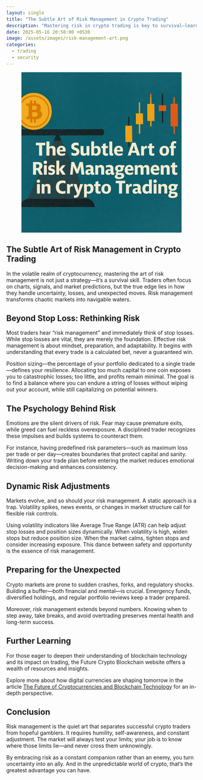 ```yaml
---
layout: single
title: "The Subtle Art of Risk Management in Crypto Trading"
description: "Mastering risk in crypto trading is key to survival—learn dynamic strategies, psychology, and tools to thrive in volatile markets."
date: 2025-05-16 20:58:00 +0530
image: /assets/images/risk-management-art.png
categories: 
  - trading
  - security
---
```


<figure style="text-align: center;">
  <img src="/assets/images/risk-management-art.png" alt="The Subtle Art of Risk Management in Crypto Trading" width="1024" style="max-width:100%; height:auto;" />
</figure>

## The Subtle Art of Risk Management in Crypto Trading

<p>In the volatile realm of cryptocurrency, mastering the art of risk management is not just a strategy—it’s a survival skill. Traders often focus on charts, signals, and market predictions, but the true edge lies in how they handle uncertainty, losses, and unexpected moves. Risk management transforms chaotic markets into navigable waters.</p>

<h2>Beyond Stop Loss: Rethinking Risk</h2>

<p>Most traders hear “risk management” and immediately think of stop losses. While stop losses are vital, they are merely the foundation. Effective risk management is about mindset, preparation, and adaptability. It begins with understanding that every trade is a calculated bet, never a guaranteed win.</p>

<p>Position sizing—the percentage of your portfolio dedicated to a single trade—defines your resilience. Allocating too much capital to one coin exposes you to catastrophic losses; too little, and profits remain minimal. The goal is to find a balance where you can endure a string of losses without wiping out your account, while still capitalizing on potential winners.</p>

<h2>The Psychology Behind Risk</h2>

<p>Emotions are the silent drivers of risk. Fear may cause premature exits, while greed can fuel reckless overexposure. A disciplined trader recognizes these impulses and builds systems to counteract them.</p>

<p>For instance, having predefined risk parameters—such as maximum loss per trade or per day—creates boundaries that protect capital and sanity. Writing down your trade plan before entering the market reduces emotional decision-making and enhances consistency.</p>

<h2>Dynamic Risk Adjustments</h2>

<p>Markets evolve, and so should your risk management. A static approach is a trap. Volatility spikes, news events, or changes in market structure call for flexible risk controls.</p>

<p>Using volatility indicators like Average True Range (ATR) can help adjust stop losses and position sizes dynamically. When volatility is high, widen stops but reduce position size. When the market calms, tighten stops and consider increasing exposure. This dance between safety and opportunity is the essence of risk management.</p>

<h2>Preparing for the Unexpected</h2>

<p>Crypto markets are prone to sudden crashes, forks, and regulatory shocks. Building a buffer—both financial and mental—is crucial. Emergency funds, diversified holdings, and regular portfolio reviews keep a trader prepared.</p>

<p>Moreover, risk management extends beyond numbers. Knowing when to step away, take breaks, and avoid overtrading preserves mental health and long-term success.</p>

<h2>Further Learning</h2>

<p>For those eager to deepen their understanding of blockchain technology and its impact on trading, the Future Crypto Blockchain website offers a wealth of resources and insights.</p>

<p>Explore more about how digital currencies are shaping tomorrow in the article <a href="https://www.futurecryptoblockchain.xyz/blockchain/the-future-of-cryptocurrencies-and-blockchain/" target="_blank">The Future of Cryptocurrencies and Blockchain Technology</a> for an in-depth perspective.</p>

<h2>Conclusion</h2>

<p>Risk management is the quiet art that separates successful crypto traders from hopeful gamblers. It requires humility, self-awareness, and constant adjustment. The market will always test your limits; your job is to know where those limits lie—and never cross them unknowingly.</p>

<p>By embracing risk as a constant companion rather than an enemy, you turn uncertainty into an ally. And in the unpredictable world of crypto, that’s the greatest advantage you can have.</p>
